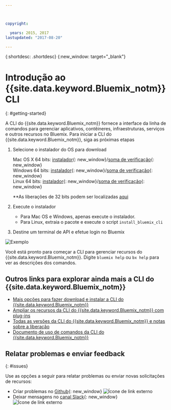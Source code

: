 ```yaml
---



copyright:

  years: 2015, 2017
lastupdated: "2017-08-20"

---
```



{:shortdesc: .shortdesc}
{:new_window: target="_blank"}


# Introdução ao {{site.data.keyword.Bluemix_notm}} CLI
{: #getting-started}

A CLI do {{site.data.keyword.Bluemix_notm}} fornece a interface da linha de comandos para gerenciar aplicativos, contêineres, infraestruturas, serviços e outros recursos no Bluemix. Para iniciar a CLI do {{site.data.keyword.Bluemix_notm}}, siga as próximas etapas

1. Selecione o instalador do OS para download
   
   Mac OS X 64 bits: [instalador](https://clis.ng.bluemix.net/download/bluemix-cli/latest/osx){: new_window}/[soma de verificação](https://clis.ng.bluemix.net/download/bluemix-cli/latest/osx/checksum){: new_window} <br>
   Windows 64 bits: [instalador](https://clis.ng.bluemix.net/download/bluemix-cli/latest/win64){: new_window}/[soma de verificação](https://clis.ng.bluemix.net/download/bluemix-cli/latest/win64/checksum){: new_window} <br>
   Linux 64 bits: [instalador](https://clis.ng.bluemix.net/download/bluemix-cli/latest/linux64){: new_window}/[soma de verificação](https://clis.ng.bluemix.net/download/bluemix-cli/latest/linux64/checksum){: new_window} <br>
  
   **As liberações de 32 bits podem ser localizadas [aqui](all_versions.html)

1. Execute o instalador
   * Para Mac OS e Windows, apenas execute o instalador.
   * Para Linux, extraia o pacote e execute o script `install_bluemix_cli`

1. Destine um terminal de API e efetue login no Bluemix

  ![Exemplo](example.gif)


Você está pronto para começar a CLI para gerenciar recursos do {{site.data.keyword.Bluemix_notm}}. Digite `bluemix help` ou `bx help` para ver as descrições dos comandos. 

## Outros links para explorar ainda mais a CLI do {{site.data.keyword.Bluemix_notm}}

* [Mais opções para fazer download e instalar a CLI do {{site.data.keyword.Bluemix_notm}}](download_cli.html)
* [Ampliar os recursos da CLI do {{site.data.keyword.Bluemix_notm}} com plug-ins](extend_cli.html)
* [Todas as versões da CLI do {{site.data.keyword.Bluemix_notm}} e notas sobre a liberação](all_versions.html)
* [Documento de uso de comandos da CLI do {{site.data.keyword.Bluemix_notm}}](bx_cli.html)


## Relatar problemas e enviar feedback
{: #issues}

Use as opções a seguir para relatar problemas ou enviar novas solicitações de recursos:
 * Criar problemas no [Github](https://github.com/IBM-Bluemix/bluemix-cli-release/issues){: new_window} ![Ícone de link externo](../../../icons/launch-glyph.svg)
 * Deixar mensagens no [canal Slack](https://dwopen.slack.com/messages/bluemix-cli/){: new_window} ![Ícone de link externo](../../../icons/launch-glyph.svg)



